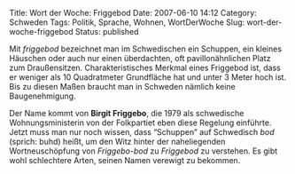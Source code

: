 Title: Wort der Woche: Friggebod
Date: 2007-06-10 14:12
Category: Schweden
Tags: Politik, Sprache, Wohnen, WortDerWoche
Slug: wort-der-woche-friggebod
Status: published

Mit *friggebod* bezeichnet man im Schwedischen ein Schuppen, ein kleines
Häuschen oder auch nur einen überdachten, oft pavillonähnlichen Platz
zum Draußensitzen. Charakteristisches Merkmal eines Friggebod ist, dass
er weniger als 10 Quadratmeter Grundfläche hat und unter 3 Meter hoch
ist. Bis zu diesen Maßen braucht man in Schweden nämlich keine
Baugenehmigung.

Der Name kommt von **Birgit Friggebo**, die 1979 als schwedische
Wohnungsministerin von der Folkpartiet eben diese Regelung einführte.
Jetzt muss man nur noch wissen, dass “Schuppen” auf Schwedisch *bod*
(sprich: buhd) heißt, um den Witz hinter der naheliegenden
Wortneuschöpfung von *Friggebo-bod* zu *Friggebod* zu verstehen. Es gibt
wohl schlechtere Arten, seinen Namen verewigt zu bekommen.

